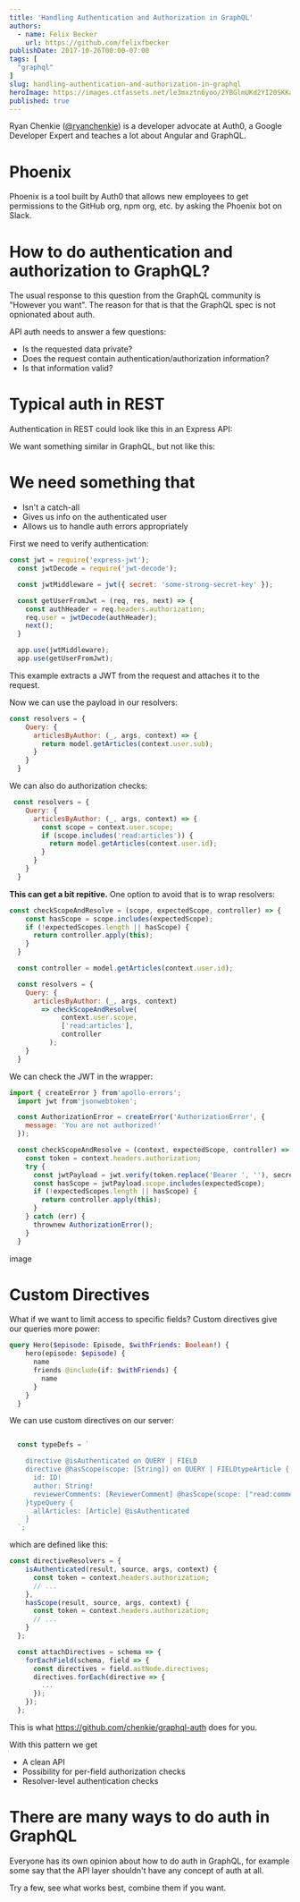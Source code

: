 ```yaml
---
title: 'Handling Authentication and Authorization in GraphQL'
authors:
  - name: Felix Becker
    url: https://github.com/felixfbecker
publishDate: 2017-10-26T00:00-07:00
tags: [
  "graphql"
]
slug: handling-authentication-and-authorization-in-graphql
heroImage: https://images.ctfassets.net/le3mxztn6yoo/2YBGlmUKd2YI20SKKaQk4U/96abd1cef08936f9fec31818980516a3/graphql.png
published: true
---
```



Ryan Chenkie ([@ryanchenkie](https://twitter.com/@ryanchenkie)) is a developer advocate at Auth0, a Google Developer Expert and teaches a lot about Angular and GraphQL.

# Phoenix

Phoenix is a tool built by Auth0 that allows new employees to get permissions to the GitHub org, npm org, etc. by asking the Phoenix bot on Slack.

# How to do authentication and authorization to GraphQL?

The usual response to this question from the GraphQL community is "However you want". The reason for that is that the GraphQL spec is not opnionated about auth.


API auth needs to answer a few questions:

- Is the requested data private?
- Does the request contain authentication/authorization information?
- Is that information valid?

# Typical auth in REST

Authentication in REST could look like this in an Express API:

We want something similar in GraphQL, but not like this:


# We need something that

* Isn't a catch-all
* Gives us info on the authenticated user
* Allows us to handle auth errors appropriately

First we need to verify authentication:

```js
const jwt = require('express-jwt');
  const jwtDecode = require('jwt-decode');

  const jwtMiddleware = jwt({ secret: 'some-strong-secret-key' });

  const getUserFromJwt = (req, res, next) => {
    const authHeader = req.headers.authorization;
    req.user = jwtDecode(authHeader);
    next();
  }

  app.use(jwtMiddleware);
  app.use(getUserFromJwt);
```

This example extracts a JWT from the request and attaches it to the request.

Now we can use the payload in our resolvers:
```js
const resolvers = {
    Query: {
      articlesByAuthor: (_, args, context) => {
        return model.getArticles(context.user.sub);
      }
    }
  }
```
We can also do authorization checks:
```js
 const resolvers = {
    Query: {
      articlesByAuthor: (_, args, context) => {
        const scope = context.user.scope;
        if (scope.includes('read:articles')) {
          return model.getArticles(context.user.id);
        }
      }
    }
  }
```


**This can get a bit repitive.** One option to avoid that is to wrap resolvers:

```js
const checkScopeAndResolve = (scope, expectedScope, controller) => {
    const hasScope = scope.includes(expectedScope);
    if (!expectedScopes.length || hasScope) {
      return controller.apply(this);
    }
  }

  const controller = model.getArticles(context.user.id);

  const resolvers = {
    Query: {
      articlesByAuthor: (_, args, context)
        => checkScopeAndResolve(
             context.user.scope,
             ['read:articles'],
             controller
          );
    }
  }
```


We can check the JWT in the wrapper:

```js
import { createError } from'apollo-errors';
  import jwt from'jsonwebtoken';

  const AuthorizationError = createError('AuthorizationError', {
    message: 'You are not authorized!'
  });

  const checkScopeAndResolve = (context, expectedScope, controller) => {
    const token = context.headers.authorization;
    try {
      const jwtPayload = jwt.verify(token.replace('Bearer ', ''), secretKey);
      const hasScope = jwtPayload.scope.includes(expectedScope);
      if (!expectedScopes.length || hasScope) {
        return controller.apply(this);
      }
    } catch (err) {
      thrownew AuthorizationError();
    }
  }
```

image


# Custom Directives

What if we want to limit access to specific fields? Custom directives give our queries more power:


```graphql
query Hero($episode: Episode, $withFriends: Boolean!) {
    hero(episode: $episode) {
      name
      friends @include(if: $withFriends) {
        name
      }
    }
  }
```

We can use custom directives on our server:

```js

  const typeDefs = `

    directive @isAuthenticated on QUERY | FIELD
    directive @hasScope(scope: [String]) on QUERY | FIELDtypeArticle {
      id: ID!
      author: String!
      reviewerComments: [ReviewerComment] @hasScope(scope: ["read:comments"])
    }typeQuery {
      allArticles: [Article] @isAuthenticated
    }
  `;
```

which are defined like this:

```js
const directiveResolvers = {
    isAuthenticated(result, source, args, context) {
      const token = context.headers.authorization;
      // ...
    },
    hasScope(result, source, args, context) {
      const token = context.headers.authorization;
      // ...
    }
  };

  const attachDirectives = schema => {
    forEachField(schema, field => {
      const directives = field.astNode.directives;
      directives.forEach(directive => {
        ...
      });
    });
  };
```

This is what https://github.com/chenkie/graphql-auth does for you.

With this pattern we get

* A clean API
* Possibility for per-field authorization checks
* Resolver-level authentication checks

# There are many ways to do auth in GraphQL

Everyone has its own opinion about how to do auth in GraphQL, for example some say that the API layer shouldn't have any concept of auth at all.

Try a few, see what works best, combine them if you want.
